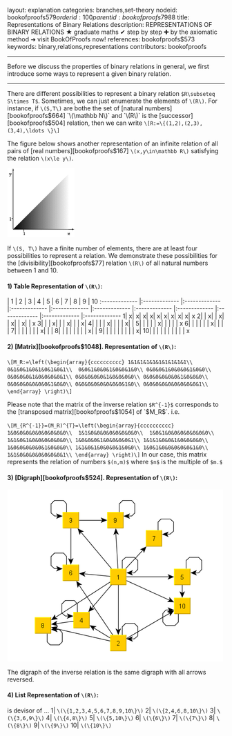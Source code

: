 layout: explanation
categories: branches,set-theory
nodeid: bookofproofs$579
orderid: 100
parentid: bookofproofs$7988
title: Representations of Binary Relations
description: REPRESENTATIONS OF BINARY RELATIONS &#9733; graduate maths &#10004; step by step &#10010; by the axiomatic method &#10140; visit BookOfProofs now!
references: bookofproofs$573
keywords: binary,relations,representations
contributors: bookofproofs


---
Before we discuss the properties of binary relations in general, we first introduce some ways to represent a given binary relation.

---

There are different possibilities to represent a binary relation `$R\subseteq S\times T$`. Sometimes, we can just enumerate the elements of `\(R\)`. For instance, if `\(S,T\)` are bothe the set of [natural numbers][bookofproofs$664] `\(\mathbb N\)` and `\(R\)` is the [successor][bookofproofs$504] relation, then we can write `\[R:=\{(1,2),(2,3),(3,4),\ldots \}\]`

The figure below shows another representation of an infinite relation of all pairs of [real numbers][bookofproofs$167] `\(x,y\in\mathbb R\)` satisfying the relation `\(x\le y\)`.


![relation1](https://github.com/bookofproofs/bookofproofs.github.io/blob/main/_sources/_assets/images/examples/relation1.png?raw=true)


If `\(S, T\)` have a finite number of elements, there are at least four possibilities to represent a relation. We demonstrate these possibilities for the [divisibility][bookofproofs$77] relation `\(R\)` of all natural numbers between 1 and 10.

#### 1) Table Representation of `\(R\)`:

 | 1 | 2 | 3 | 4 | 5 | 6 | 7 | 8 | 9 | 10
:------------- |:------------- |:------------- |:------------- |:------------- |:------------- |:------------- |:------------- |:------------- |:------------- |:-------------
  1| x| x| x| x| x| x| x| x| x| x
  2| | x| | x| | x| | x| | x
  3| | | x| | | x| | | x|
  4| | | | x| | | | x| | 
  5| | | | | x| | | | | x
  6| | | | | | x| | | | 
  7| | | | | | | x| | | 
  8| | | | | | | | x| | 
  9| | | | | | | | | x| 
  10| | | | | | | | | | x

#### 2) [Matrix][bookofproofs$1048]. Representation of `\(R\)`:

`\[M_R:=\left(\begin{array}{cccccccccc}
1&1&1&1&1&1&1&1&1&1\\ 
0&1&0&1&0&1&0&1&0&1\\ 
0&0&1&0&0&1&0&0&1&0\\
0&0&0&1&0&0&0&1&0&0\\
0&0&0&0&1&0&0&0&0&1\\
0&0&0&0&0&1&0&0&0&0\\
0&0&0&0&0&0&1&0&0&0\\
0&0&0&0&0&0&0&1&0&0\\
0&0&0&0&0&0&0&0&1&0\\
0&0&0&0&0&0&0&0&0&1\\
\end{array}
\right)\]`

Please note that the matrix of the inverse relation `$R^{-1}$` corresponds to the [transposed matrix][bookofproofs$1054] of `$M_R$`. i.e.

`\[M_{R^{-1}}=(M_R)^{T}=\left(\begin{array}{cccccccccc}
1&0&0&0&0&0&0&0&0&0\\ 
1&1&0&0&0&0&0&0&0&0\\ 
1&0&1&0&0&0&0&0&0&0\\
1&1&0&1&0&0&0&0&0&0\\
1&0&0&0&1&0&0&0&0&1\\
1&1&1&0&0&1&0&0&0&0\\
1&0&0&0&0&0&1&0&0&0\\
1&1&0&1&0&0&0&1&0&0\\
1&0&1&0&0&0&0&0&1&0\\
1&1&0&0&0&0&0&0&0&1\\
\end{array}
\right)\]`
In our case, this matrix represents the relation of numbers `$(n,m)$` where `$n$` is the multiple of `$m.$`

#### 3) [Digraph][bookofproofs$524]. Representation of `\(R\)`:


![relation2](https://github.com/bookofproofs/bookofproofs.github.io/blob/main/_sources/_assets/images/examples/relation2.png?raw=true)


The digraph of the inverse relation is the same digraph with all arrows reversed.


#### 4) List Representation of `\(R\)`:

 is devisor of ...
 1| `\(\{1,2,3,4,5,6,7,8,9,10\}\)`
 2| `\(\{2,4,6,8,10\}\)`
 3| `\(\{3,6,9\}\)`
 4| `\(\{4,8\}\)`
 5| `\(\{5,10\}\)`
 6| `\(\{6\}\)`
 7| `\(\{7\}\)`
 8| `\(\{8\}\)`
 9| `\(\{9\}\)`
 10| `\(\{10\}\)`
